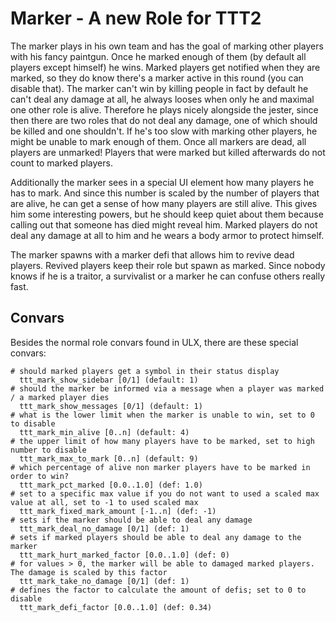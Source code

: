 # Marker - A new Role for TTT2

The marker plays in his own team and has the goal of marking other players with his fancy paintgun. Once he marked enough of them (by default all players except himself) he wins. Marked players get notified when they are marked, so they do know there's a marker active in this round (you can disable that). The marker can't win by killing people in fact by default he can't deal any damage at all, he always looses when only he and maximal one other role is alive. Therefore he plays nicely alongside the jester, since then there are two roles that do not deal any damage, one of which should be killed and one shouldn't. If he's too slow with marking other players, he might be unable to mark enough of them. Once all markers are dead, all players are unmarked! Players that were marked but killed afterwards do not count to marked players.

Additionally the marker sees in a special UI element how many players he has to mark. And since this number is scaled by the number of players that are alive, he can get a sense of how many players are still alive. This gives him some interesting powers, but he should keep quiet about them because calling out that someone has died might reveal him. Marked players do not deal any damage at all to him and he wears a body armor to protect himself.

The marker spawns with a marker defi that allows him to revive dead players. Revived players keep their role but spawn as marked. Since nobody knows if he is a traitor, a survivalist or a marker he can confuse others really fast.

## Convars

Besides the normal role convars found in ULX, there are these special convars:

```
# should marked players get a symbol in their status display
  ttt_mark_show_sidebar [0/1] (default: 1)
# should the marker be informed via a message when a player was marked / a marked player dies
  ttt_mark_show_messages [0/1] (default: 1)
# what is the lower limit when the marker is unable to win, set to 0 to disable
  ttt_mark_min_alive [0..n] (default: 4)
# the upper limit of how many players have to be marked, set to high number to disable
  ttt_mark_max_to_mark [0..n] (default: 9)
# which percentage of alive non marker players have to be marked in order to win?
  ttt_mark_pct_marked [0.0..1.0] (def: 1.0)
# set to a specific max value if you do not want to used a scaled max value at all, set to -1 to used scaled max
  ttt_mark_fixed_mark_amount [-1..n] (def: -1)
# sets if the marker should be able to deal any damage
  ttt_mark_deal_no_damage [0/1] (def: 1)
# sets if marked players should be able to deal any damage to the marker
  ttt_mark_hurt_marked_factor [0.0..1.0] (def: 0)
# for values > 0, the marker will be able to damaged marked players. The damage is scaled by this factor
  ttt_mark_take_no_damage [0/1] (def: 1)
# defines the factor to calculate the amount of defis; set to 0 to disable
  ttt_mark_defi_factor [0.0..1.0] (def: 0.34)
```
